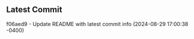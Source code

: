 
## Latest Commit
f06aed9 - Update README with latest commit info (2024-08-29 17:00:38 -0400) <Yunxi-Zhou>
